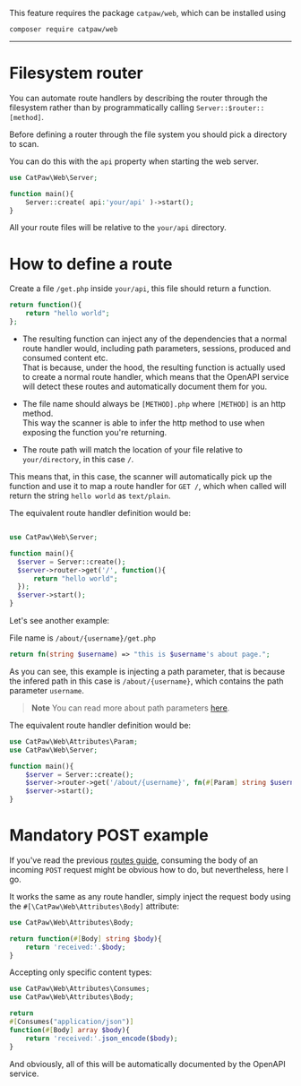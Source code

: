 This feature requires the package `catpaw/web`, which can be installed using<br/>
```
composer require catpaw/web
```
<hr/>

# Filesystem router

You can automate route handlers by describing the router through the filesystem rather than by programmatically calling `Server::$router::[method]`.

Before defining a router through the file system you should pick a directory to scan.

You can do this with the `api` property when starting the web server.
```php
use CatPaw\Web\Server;

function main(){
    Server::create( api:'your/api' )->start();
}
```
All your route files will be relative to the `your/api` directory.

# How to define a route

Create a file `/get.php` inside  `your/api`, this file should return a function.
```php
return function(){
    return "hello world";
};
```

- The resulting function can inject any of the dependencies that a normal route handler would, including path parameters, sessions, produced and consumed content etc.<br/>
  That is because, under the hood, the resulting function is actually used to create a normal route handler, which means that the OpenAPI service will detect these routes and automatically document them for you.

- The file name should always be `[METHOD].php` where `[METHOD]` is an http method.<br/>
  This way the scanner is able to infer the http method to use when exposing the function you're returning.

- The route path will match the location of your file relative to `your/directory`, in this case `/`.

This means that, in this case, the scanner will automatically pick up the function and use it to map a route handler for `GET /`, which when called will return the string `hello world` as `text/plain`.

The equivalent route handler definition would be:

```php

use CatPaw\Web\Server;

function main(){
  $server = Server::create();
  $server->router->get('/', function(){
      return "hello world";
  });
  $server->start();
}
```

Let's see another example:

File name is `/about/{username}/get.php`

```php
return fn(string $username) => "this is $username's about page.";
```

As you can see, this example is injecting a path parameter, that is because the infered path in this case is `/about/{username}`, which contains the path parameter `username`.

> **Note** You can read more about path parameters [here](https://github.com/tncrazvan/catpaw-core/blob/master/docs/2.path-parameters.md).

The equivalent route handler definition would be:

```php
use CatPaw\Web\Attributes\Param;
use CatPaw\Web\Server;

function main(){
    $server = Server::create();
    $server->router->get('/about/{username}', fn(#[Param] string $username) => "this is $username's about page.");
    $server->start();
}
```

# Mandatory POST example

If you've read the previous [routes guide](https://github.com/tncrazvan/catpaw-core/blob/master/docs/1.routes.md), consuming the body of an incoming `POST` request might be obvious how to do, but nevertheless, here I go.

It works the same as any route handler, simply inject the request body using the `#[\CatPaw\Web\Attributes\Body]` attribute:

```php
use CatPaw\Web\Attributes\Body;

return function(#[Body] string $body){
    return 'received:'.$body;
}
```
Accepting only specific content types:

```php
use CatPaw\Web\Attributes\Consumes;
use CatPaw\Web\Attributes\Body;

return 
#[Consumes("application/json")]
function(#[Body] array $body){
    return 'received:'.json_encode($body);
}
```

And obviously, all of this will be automatically documented by the OpenAPI service.

